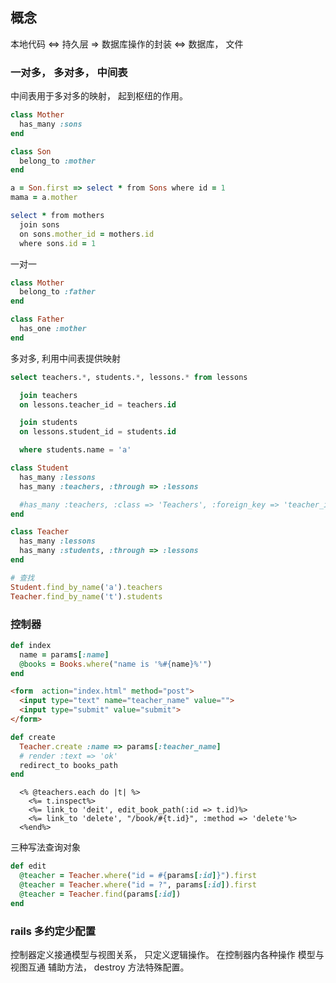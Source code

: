 ## 概念
本地代码 <=> 持久层 => 数据库操作的封装 <=> 数据库， 文件

### 一对多， 多对多， 中间表
中间表用于多对多的映射， 起到枢纽的作用。

```rb
class Mother
  has_many :sons
end

class Son
  belong_to :mother
end

a = Son.first => select * from Sons where id = 1
mama = a.mother

select * from mothers
  join sons
  on sons.mother_id = mothers.id
  where sons.id = 1
```

一对一
```rb
class Mother
  belong_to :father
end

class Father
  has_one :mother
end
```

多对多, 利用中间表提供映射

```sql
select teachers.*, students.*, lessons.* from lessons

  join teachers
  on lessons.teacher_id = teachers.id

  join students
  on lessons.student_id = students.id

  where students.name = 'a'
```

```rb
class Student
  has_many :lessons
  has_many :teachers, :through => :lessons

  #has_many :teachers, :class => 'Teachers', :foreign_key => 'teacher_id', :through => :lessons
end

class Teacher
  has_many :lessons
  has_many :students, :through => :lessons
end

# 查找
Student.find_by_name('a').teachers
Teacher.find_by_name('t').students
```


### 控制器

```rb
def index
  name = params[:name]
  @books = Books.where("name is '%#{name}%'")
end
```

```html
<form  action="index.html" method="post">
  <input type="text" name="teacher_name" value="">
  <input type="submit" value="submit">
</form>
```

```rb
def create
  Teacher.create :name => params[:teacher_name]
  # render :text => 'ok'
  redirect_to books_path
end
```


```
  <% @teachers.each do |t| %>
    <%= t.inspect%>
    <%= link_to 'deit', edit_book_path(:id => t.id)%>
    <%= link_to 'delete', "/book/#{t.id}", :method => 'delete'%>
  <%end%>
```

三种写法查询对象

```rb
def edit
  @teacher = Teacher.where("id = #{params[:id]}").first
  @teacher = Teacher.where("id = ?", params[:id]).first
  @teacher = Teacher.find(params[:id])
end
```

### rails 多约定少配置

控制器定义接通模型与视图关系， 只定义逻辑操作。 在控制器内各种操作
模型与视图互通
辅助方法， destroy 方法特殊配置。
